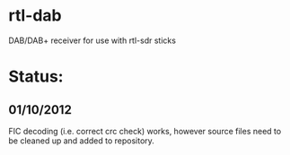 rtl-dab
=======

DAB/DAB+ receiver for use with rtl-sdr sticks

# Status:

## 01/10/2012
FIC decoding (i.e. correct crc check) works, however source files need to be	cleaned up and added to repository.
